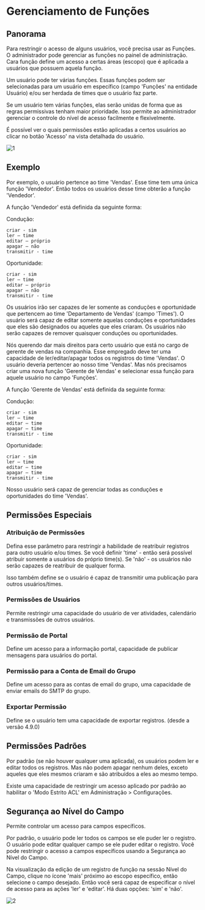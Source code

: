 # Gerenciamento de Funções

## Panorama

Para restringir o acesso de alguns usuários, você precisa usar as Funções. O administrador pode gerenciar as funções no painel de administração. Cara função define um acesso a certas áreas (escopo) que é aplicada a usuários que possuem aquela função.

Um usuário pode ter várias funções. Essas funções podem ser selecionadas para um usuário em específico (campo 'Funções' na entidade Usuário) e/ou ser herdada de times que o usuário faz parte.

Se um usuário tem várias funções, elas serão unidas de forma que as regras permissivas tenham maior prioridade. Isso permite ao administrador gerenciar o controle do nível de acesso facilmente e flexivelmente.

É possível ver o quais permissões estão aplicadas a certos usuários ao clicar no botão 'Acesso' na vista detalhada do usuário.

![1](../_static/images/administration/roles-management/scope-level.png)

## Exemplo

Por exemplo, o usuário pertence ao time 'Vendas'. Esse time tem uma única função 'Vendedor'. Então todos os usuários desse time obterão a função 'Vendedor'.

A função 'Vendedor' está definida da seguinte forma:

Condução:
```
criar - sim
ler – time
editar – próprio
apagar – não
transmitir - time
```

Oportunidade:
```
criar - sim
ler – time
editar – próprio
apagar – não
transmitir - time
```

Os usuários irão ser capazes de ler somente as conduções e oportunidade que pertencem ao time 'Departamento de Vendas' (campo 'Times').
O usuário será capaz de editar somente aquelas conduções e oportunidades que eles são designados ou aqueles que eles criaram.
Os usuários não serão capazes de remover quaisquer conduções ou oportunidades.

Nós querendo dar mais direitos para certo usuário que está no cargo de gerente de vendas na companhia. Esse empregado deve ter uma capacidade de ler/editar/apagar todos os registros do time 'Vendas'. O usuário deveria pertencer ao nosso time 'Vendas'. Mas nós precisamos criar uma nova função 'Gerente de Vendas' e selecionar essa função para aquele usuário no campo 'Funções'.

A função 'Gerente de Vendas' está definida da seguinte forma:

Condução:
```
criar - sim
ler – time
editar – time
apagar – time
transmitir - time
```

Oportunidade:
```
criar - sim
ler – time
editar – time
apagar – time
transmitir - time
```

Nosso usuário será capaz de gerenciar todas as conduções e oportunidades do time 'Vendas'.

## Permissões Especiais

### Atribuição de Permissões

Defina esse parâmetro para restringir a habilidade de reatribuir registros para outro usuário e/ou times. Se você definir 'time' - então será possível atribuir somente a usuários do próprio time(s). Se 'não' - os usuários não serão capazes de reatribuir de qualquer forma.

Isso também define se o usuário é capaz de transmitir uma publicação para outros usuários/times.

### Permissões de Usuários

Permite restringir uma capacidade do usuário de ver atividades, calendário e transmissões de outros usuários.

### Permissão de Portal

Define um acesso para a informação portal, capacidade de publicar mensagens para usuários do portal.

### Permissão para a Conta de Email do Grupo

Define um acesso para as contas de email do grupo, uma capacidade de enviar emails do SMTP do grupo.

### Exportar Permissão

Define se o usuário tem uma capacidade de exportar registros. (desde a versão 4.9.0)

## Permissões Padrões 

Por padrão (se não houver qualquer uma aplicada), os usuários podem ler e editar todos os registros. Mas não podem apagar nenhum deles, exceto aqueles que eles mesmos criaram e são atribuídos a eles ao mesmo tempo.

Existe uma capacidade de restringir um acesso aplicado por padrão ao habilitar o 'Modo Estrito ACL' em Administração > Configurações.

## Segurança ao Nível do Campo

Permite controlar um acesso para campos específicos.

Por padrão, o usuário pode ler todos os campos se ele puder ler o registro. O usuário pode editar qualquer campo se ele puder editar o registro. Você pode restringir o acesso a campos específicos usando a Segurança ao Nível do Campo.

Na visualização da edição de um registro de função na sessão Nível do Campo, clique no ícone 'mais' próximo ao escopo específico, então selecione o campo desejado. Então você será capaz de especificar o nível de acesso para as ações 'ler' e 'editar'. Há duas opções: 'sim' e 'não'.

![2](../_static/images/administration/roles-management/field-level-secutiry.png)
